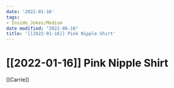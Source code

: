 ```yaml
---
date: '2022-01-16'
tags:
- Inside_Jokes/Medium
date modified: "2022-06-16"
title: '[[2022-01-16]] Pink Nipple Shirt'
---
```


# [[2022-01-16]] Pink Nipple Shirt
[[Carrie]]
